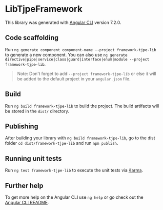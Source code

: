 # LibTjpeFramework

This library was generated with [Angular CLI](https://github.com/angular/angular-cli) version 7.2.0.

## Code scaffolding

Run `ng generate component component-name --project framework-tjpe-lib` to generate a new component. You can also use `ng generate directive|pipe|service|class|guard|interface|enum|module --project framework-tjpe-lib`.
> Note: Don't forget to add `--project framework-tjpe-lib` or else it will be added to the default project in your `angular.json` file. 

## Build

Run `ng build framework-tjpe-lib` to build the project. The build artifacts will be stored in the `dist/` directory.

## Publishing

After building your library with `ng build framework-tjpe-lib`, go to the dist folder `cd dist/framework-tjpe-lib` and run `npm publish`.

## Running unit tests

Run `ng test framework-tjpe-lib` to execute the unit tests via [Karma](https://karma-runner.github.io).

## Further help

To get more help on the Angular CLI use `ng help` or go check out the [Angular CLI README](https://github.com/angular/angular-cli/blob/master/README.md).
